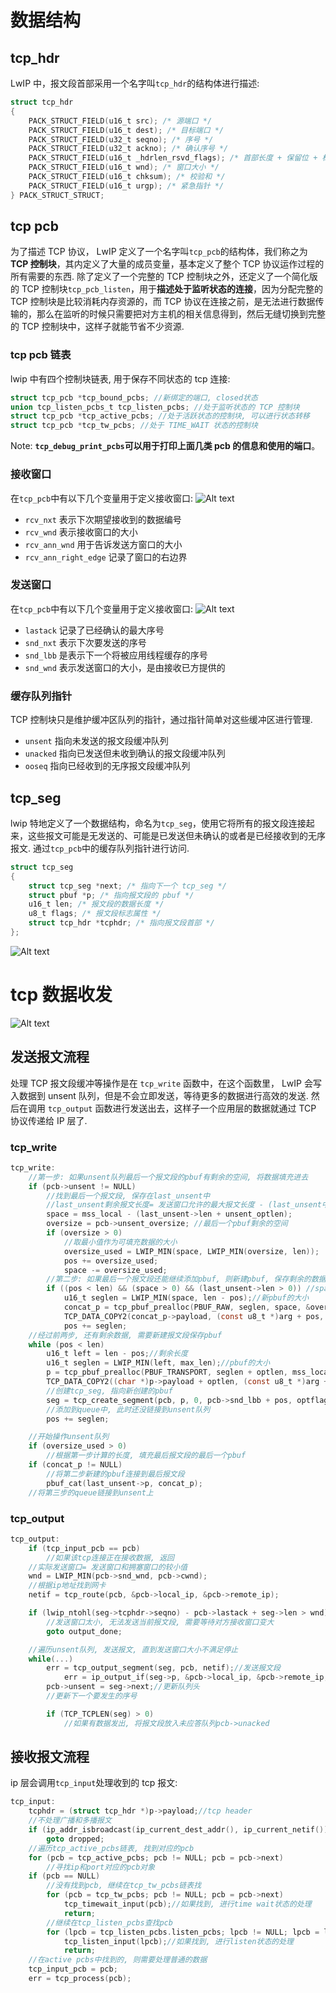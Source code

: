 # 数据结构

## tcp_hdr

LwIP 中，报文段首部采用一个名字叫`tcp_hdr`的结构体进行描述:

```c
struct tcp_hdr
{
    PACK_STRUCT_FIELD(u16_t src); /* 源端口 */
    PACK_STRUCT_FIELD(u16_t dest); /* 目标端口 */
    PACK_STRUCT_FIELD(u32_t seqno); /* 序号 */
    PACK_STRUCT_FIELD(u32_t ackno); /* 确认序号 */
    PACK_STRUCT_FIELD(u16_t _hdrlen_rsvd_flags); /* 首部长度 + 保留位 + 标志位 */
    PACK_STRUCT_FIELD(u16_t wnd); /* 窗口大小 */
    PACK_STRUCT_FIELD(u16_t chksum); /* 校验和 */
    PACK_STRUCT_FIELD(u16_t urgp); /* 紧急指针 */
} PACK_STRUCT_STRUCT;
```

## tcp pcb

为了描述 TCP 协议， LwIP 定义了一个名字叫`tcp_pcb`的结构体，我们称之为**TCP 控制块**，其内定义了大量的成员变量，基本定义了整个 TCP 协议运作过程的所有需要的东西.
除了定义了一个完整的 TCP 控制块之外，还定义了一个简化版的 TCP 控制块`tcp_pcb_listen`，用于**描述处于监听状态的连接**，因为分配完整的 TCP 控制块是比较消耗内存资源的，而 TCP 协议在连接之前，是无法进行数据传输的，那么在监听的时候只需要把对方主机的相关信息得到，然后无缝切换到完整的 TCP 控制块中，这样子就能节省不少资源.

### tcp pcb 链表

lwip 中有四个控制块链表, 用于保存不同状态的 tcp 连接:

```c
struct tcp_pcb *tcp_bound_pcbs; //新绑定的端口, closed状态
union tcp_listen_pcbs_t tcp_listen_pcbs; //处于监听状态的 TCP 控制块
struct tcp_pcb *tcp_active_pcbs; //处于活跃状态的控制块, 可以进行状态转移
struct tcp_pcb *tcp_tw_pcbs; //处于 TIME_WAIT 状态的控制块
```

Note: **`tcp_debug_print_pcbs`可以用于打印上面几类 pcb 的信息和使用的端口**。

### 接收窗口

在`tcp_pcb`中有以下几个变量用于定义接收窗口:
![Alt text](8_tcp_code.assets/image.png)

- `rcv_nxt` 表示下次期望接收到的数据编号
- `rcv_wnd` 表示接收窗口的大小
- `rcv_ann_wnd` 用于告诉发送方窗口的大小
- `rcv_ann_right_edge` 记录了窗口的右边界

### 发送窗口

在`tcp_pcb`中有以下几个变量用于定义接收窗口:
![Alt text](8_tcp_code.assets/image-1.png)

- `lastack` 记录了已经确认的最大序号
- `snd_nxt` 表示下次要发送的序号
- `snd_lbb` 是表示下一个将被应用线程缓存的序号
- `snd_wnd` 表示发送窗口的大小，是由接收已方提供的

### 缓存队列指针

TCP 控制块只是维护缓冲区队列的指针，通过指针简单对这些缓冲区进行管理.

- `unsent` 指向未发送的报文段缓冲队列
- `unacked` 指向已发送但未收到确认的报文段缓冲队列
- `ooseq` 指向已经收到的无序报文段缓冲队列

## tcp_seg

lwip 特地定义了一个数据结构，命名为`tcp_seg`，使用它将所有的报文段连接起来，这些报文可能是无发送的、可能是已发送但未确认的或者是已经接收到的无序报文. 通过`tcp_pcb`中的缓存队列指针进行访问.

```c
struct tcp_seg
{
    struct tcp_seg *next; /* 指向下一个 tcp_seg */
    struct pbuf *p; /* 指向报文段的 pbuf */
    u16_t len; /* 报文段的数据长度 */
    u8_t flags; /* 报文段标志属性 */
    struct tcp_hdr *tcphdr; /* 指向报文段首部 */
};
```

![Alt text](8_tcp_code.assets/image-2.png)

# tcp 数据收发

![Alt text](8_tcp_code.assets/image-3.png)

## 发送报文流程

处理 TCP 报文段缓冲等操作是在 `tcp_write` 函数中，在这个函数里， LwIP 会写入数据到 unsent 队列，但是不会立即发送，等待更多的数据进行高效的发送.
然后在调用 `tcp_output` 函数进行发送出去，这样子一个应用层的数据就通过 TCP 协议传递给 IP 层了.

### tcp_write

```c
tcp_write:
    //第一步: 如果unsent队列最后一个报文段的pbuf有剩余的空间, 将数据填充进去
    if (pcb->unsent != NULL)
        //找到最后一个报文段, 保存在last_unsent中
        //last_unsent剩余报文长度= 发送窗口允许的最大报文长度 - (last_unsent中已存的tcp数据长度+选项长度)
        space = mss_local - (last_unsent->len + unsent_optlen);
        oversize = pcb->unsent_oversize; //最后一个pbuf剩余的空间
        if (oversize > 0)
            //取最小值作为可填充数据的大小
            oversize_used = LWIP_MIN(space, LWIP_MIN(oversize, len));
            pos += oversize_used;
            space -= oversize_used;
        //第二步: 如果最后一个报文段还能继续添加pbuf, 则新建pbuf, 保存剩余的数据
        if ((pos < len) && (space > 0) && (last_unsent->len > 0)) //space>0, 表示还能加pbuf
            u16_t seglen = LWIP_MIN(space, len - pos);//新pbuf的大小
            concat_p = tcp_pbuf_prealloc(PBUF_RAW, seglen, space, &oversize, pcb...);//申请pbuf
            TCP_DATA_COPY2(concat_p->payload, (const u8_t *)arg + pos, seglen...);//复制数据到新pbuf
            pos += seglen;
    //经过前两步, 还有剩余数据, 需要新建报文段保存pbuf
    while (pos < len)
        u16_t left = len - pos;//剩余长度
        u16_t seglen = LWIP_MIN(left, max_len);//pbuf的大小
        p = tcp_pbuf_prealloc(PBUF_TRANSPORT, seglen + optlen, mss_local...);
        TCP_DATA_COPY2((char *)p->payload + optlen, (const u8_t *)arg + pos, seglen...);
        //创建tcp_seg, 指向新创建的pbuf
        seg = tcp_create_segment(pcb, p, 0, pcb->snd_lbb + pos, optflags));
        //添加到queue中, 此时还没链接到unsent队列
        pos += seglen;

    //开始操作unsent队列
    if (oversize_used > 0)
        //根据第一步计算的长度, 填充最后报文段的最后一个pbuf
    if (concat_p != NULL)
        //将第二步新建的pbuf连接到最后报文段
        pbuf_cat(last_unsent->p, concat_p);
    //将第三步的queue链接到unsent上
```

### tcp_output

```c
tcp_output:
    if (tcp_input_pcb == pcb)
        //如果该tcp连接正在接收数据, 返回
    //实际发送窗口= 发送窗口和拥塞窗口的较小值
    wnd = LWIP_MIN(pcb->snd_wnd, pcb->cwnd);
    //根据ip地址找到网卡
    netif = tcp_route(pcb, &pcb->local_ip, &pcb->remote_ip);

    if (lwip_ntohl(seg->tcphdr->seqno) - pcb->lastack + seg->len > wnd)
        //发送窗口太小, 无法发送当前报文段, 需要等待对方接收窗口变大
        goto output_done;

    //遍历unsent队列, 发送报文, 直到发送窗口大小不满足停止
    while(...)
        err = tcp_output_segment(seg, pcb, netif);//发送报文段
            err = ip_output_if(seg->p, &pcb->local_ip, &pcb->remote_ip, pcb->ttl...);
        pcb->unsent = seg->next;//更新队列头
        //更新下一个要发生的序号

        if (TCP_TCPLEN(seg) > 0)
            //如果有数据发出, 将报文段放入未应答队列pcb->unacked
```

## 接收报文流程

ip 层会调用`tcp_input`处理收到的 tcp 报文:

```c
tcp_input:
    tcphdr = (struct tcp_hdr *)p->payload;//tcp header
    //不处理广播和多播报文
    if (ip_addr_isbroadcast(ip_current_dest_addr(), ip_current_netif())...)
        goto dropped;
    //遍历tcp_active_pcbs链表, 找到对应的pcb
    for (pcb = tcp_active_pcbs; pcb != NULL; pcb = pcb->next)
        //寻找ip和port对应的pcb对象
    if (pcb == NULL)
        //没有找到pcb, 继续在tcp_tw_pcbs链表找
        for (pcb = tcp_tw_pcbs; pcb != NULL; pcb = pcb->next)
            tcp_timewait_input(pcb);//如果找到, 进行time wait状态的处理
            return;
        //继续在tcp_listen_pcbs查找pcb
        for (lpcb = tcp_listen_pcbs.listen_pcbs; lpcb != NULL; lpcb = lpcb->next)
            tcp_listen_input(lpcb);//如果找到, 进行listen状态的处理
            return;
    //在active pcbs中找到的, 则需要处理普通的数据
    tcp_input_pcb = pcb;
    err = tcp_process(pcb);
```
